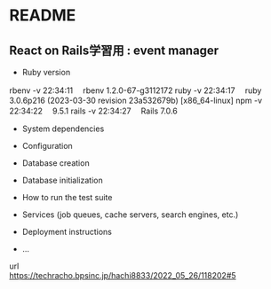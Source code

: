 # README

## React on Rails学習用 : event manager

* Ruby version

rbenv -v                                                                                             22:34:11
　rbenv 1.2.0-67-g3112172
ruby -v                                                                                                22:34:17
　ruby 3.0.6p216 (2023-03-30 revision 23a532679b) [x86_64-linux]
npm -v                                                                                                 22:34:22
　9.5.1
rails -v                                                                                               22:34:27
　Rails 7.0.6


* System dependencies

* Configuration

* Database creation

* Database initialization

* How to run the test suite

* Services (job queues, cache servers, search engines, etc.)

* Deployment instructions

* ...

url  
<https://techracho.bpsinc.jp/hachi8833/2022_05_26/118202#5>

